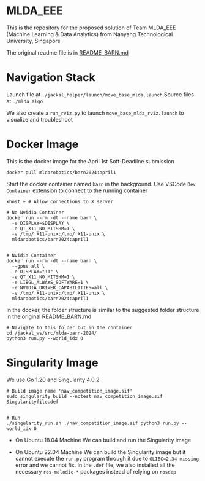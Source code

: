 # MLDA_EEE

This is the repository for the proposed solution of Team MLDA_EEE (Machine Learning & Data Analytics) from Nanyang Technological University, Singapore

The original readme file is in [README_BARN.md](./README_BARN.md)

# Navigation Stack

Launch file at `./jackal_helper/launch/move_base_mlda.launch`
Source files at `./mlda_algo`

We also create a `run_rviz.py` to launch `move_base_mlda_rviz.launch` to visualize and troubleshoot

# Docker Image

This is the docker image for the April 1st Soft-Deadline submission

```shell
docker pull mldarobotics/barn2024:april1
```

Start the docker container named `barn` in the background. Use VSCode `Dev Container` extension to connect to the running container

```shell
xhost + # Allow connections to X server

# No Nvidia Container
docker run --rm -dt --name barn \
  -e DISPLAY=$DISPLAY \
  -e QT_X11_NO_MITSHM=1 \
  -v /tmp/.X11-unix:/tmp/.X11-unix \
  mldarobotics/barn2024:april1


# Nvidia Container
docker run --rm -dt --name barn \
  --gpus all \
  -e DISPLAY=":1" \
  -e QT_X11_NO_MITSHM=1 \
  -e LIBGL_ALWAYS_SOFTWARE=1 \
  -e NVIDIA_DRIVER_CAPABILITIES=all \
  -v /tmp/.X11-unix:/tmp/.X11-unix \
  mldarobotics/barn2024:april1
```

In the docker, the folder structure is similar to the suggested folder structure in the original README_BARN.md

```shell
# Navigate to this folder but in the container
cd /jackal_ws/src/mlda-barn-2024/
python3 run.py --world_idx 0
```

# Singularity Image
We use Go 1.20 and Singularity 4.0.2
```shell
# Build image name 'nav_competition_image.sif'
sudo singularity build --notest nav_competition_image.sif Singularityfile.def


# Run
./singularity_run.sh ./nav_competition_image.sif python3 run.py --world_idx 0
```


- On Ubuntu 18.04 Machine
We can build and run the Singularity image

- On Ubuntu 22.04 Machine 
We can build the Singularity image but it cannot execute the `run.py` program through it due to `GLIBC=2.34 missing` error and we cannot fix. In the `.def` file, we also installed all the necessary `ros-melodic-*` packages instead of relying on `rosdep`
